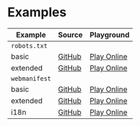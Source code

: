 # Examples

| Example       | Source                                                                                 | Playground                                                                                                  |
| ------------- | -------------------------------------------------------------------------------------- | ----------------------------------------------------------------------------------------------------------- |
| `robots.txt`  |                                                                                        |                                                                                                             |
| basic         | [GitHub](https://github.com/alextim/astro-lib/tree/main/examples/robots-txt/basic)     | [Play Online](https://stackblitz.com/fork/github/alextim/astro-lib/tree/main/examples/robots-txt/basic)     |
| extended      | [GitHub](https://github.com/alextim/astro-lib/tree/main/examples/robots-txt/extended)  | [Play Online](https://stackblitz.com/fork/github/alextim/astro-lib/tree/main/examples/robots-txt/extended)  |
| `webmanifest` |                                                                                        |                                                                                                             |
| basic         | [GitHub](https://github.com/alextim/astro-lib/tree/main/examples/webmanifest/basic)    | [Play Online](https://stackblitz.com/fork/github/alextim/astro-lib/tree/main/examples/webmanifest/basic)    |
| extended      | [GitHub](https://github.com/alextim/astro-lib/tree/main/examples/webmanifest/extended) | [Play Online](https://stackblitz.com/fork/github/alextim/astro-lib/tree/main/examples/webmanifest/extended) |
| i18n          | [GitHub](https://github.com/alextim/astro-lib/tree/main/examples/webmanifest/i18n)     | [Play Online](https://stackblitz.com/fork/github/alextim/astro-lib/tree/main/examples/webmanifest/i18n)     |
